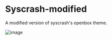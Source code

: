 # Syscrash-modified
A modified version of syscrash's openbox theme.

![image](https://i.imgur.com/UGvNP9Q.png)

